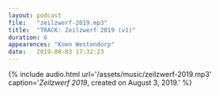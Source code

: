 ```yaml
---
layout: podcast
file:   "zeilzwerf-2019.mp3"
title:  "TRACK: Zeilzwerf 2019 (v1)"
duration: 6
appearences: "Koen Westendorp"
date:   2019-08-03 17:32:23
---
```


{% include audio.html url='/assets/music/zeilzwerf-2019.mp3' caption='<i>Zeilzwerf 2019</i>, created on August 3, 2019.' %}
